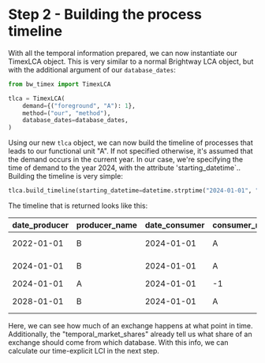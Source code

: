 # Step 2 - Building the process timeline

With all the temporal information prepared, we can now instantiate our TimexLCA object. This is very similar to a normal Brightway LCA object, but with the additional argument of our `database_dates`:

```python
from bw_timex import TimexLCA

tlca = TimexLCA(
    demand={("foreground", "A"): 1},
    method=("our", "method"),
    database_dates=database_dates,
)
```

Using our new `tlca` object, we can now build the timeline of processes that leads to our functional unit "A". If not specified otherwise, it's assumed that the demand occurs in the current year. In our case, we're specifying the time of demand to the year 2024, with the attribute 'starting_datetime`.. Building the timeline is very simple:
```python
tlca.build_timeline(starting_datetime=datetime.strptime("2024-01-01", "%Y-%m-%d"))
```

The timeline that is returned looks like this:

| date_producer | producer_name | date_consumer | consumer_name | amount | temporal_market_shares                          |
|---------------|---------------|---------------|---------------|--------|------------------------------------------------|
| 2022-01-01    | B             | 2024-01-01    | A             | 0.9    | {'background': 0.8, 'background_2030': 0.2}    |
| 2024-01-01    | B             | 2024-01-01    | A             | 1.5    | {'background': 0.6, 'background_2030': 0.4}    |
| 2024-01-01    | A             | 2024-01-01    | -1            | 1.0    | None                                           |
| 2028-01-01    | B             | 2024-01-01    | A             | 0.6    | {'background': 0.2, 'background_2030': 0.8}    |

Here, we can see how much of an exchange happens at what point in time. Additionally, the "temporal_market_shares" already tell us what share of an exchange should come from which database. With this info, we can calculate our time-explicit LCI in the next step.
